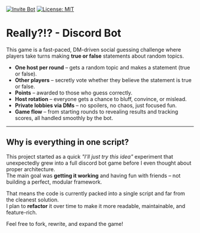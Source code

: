 [![Invite Bot](https://img.shields.io/badge/Invite-Bot-brightgreen)](https://discord.com/oauth2/authorize?client_id=1403115067511410839&permissions=0&integration_type=0&scope=bot) 
[![License: MIT](https://img.shields.io/badge/License-MIT-yellow.svg)](LICENSE)

# Really?!? - Discord Bot

This game is a fast-paced, DM-driven social guessing challenge where players take turns making **true or false** statements about random topics.

- **One host per round** – gets a random topic and makes a statement (true or false).  
- **Other players** – secretly vote whether they believe the statement is true or false.  
- **Points** – awarded to those who guess correctly.  
- **Host rotation** – everyone gets a chance to bluff, convince, or mislead.  
- **Private lobbies via DMs** – no spoilers, no chaos, just focused fun.  
- **Game flow** – from starting rounds to revealing results and tracking scores, all handled smoothly by the bot.  

---

## Why is everything in one script?

This project started as a quick *"I’ll just try this idea"* experiment that unexpectedly grew into a full discord bot game before I even thought about proper architecture.  
The main goal was **getting it working** and having fun with friends – not building a perfect, modular framework.

That means the code is currently packed into a single script and far from the cleanest solution.  
I plan to **refactor** it over time to make it more readable, maintainable, and feature-rich.

Feel free to fork, rewrite, and expand the game!  
